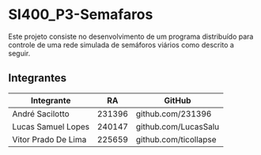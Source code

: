 # SI400_P3-Semafaros
Este projeto consiste no desenvolvimento de um programa distribuído para controle de uma rede simulada de semáforos viários como descrito a seguir.

## Integrantes
| Integrante | RA | GitHub | 
| ------------------- | ------------------- | ------------------- |
|André Sacilotto | 231396 | github.com/231396 | 
|Lucas Samuel Lopes | 240147 | github.com/LucasSalu | 
|Vitor Prado De Lima | 225659 | github.com/ticollapse | 

